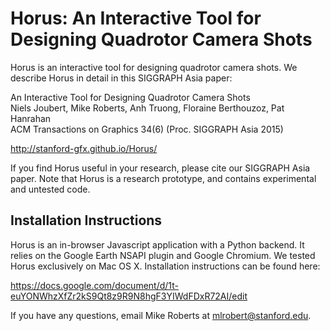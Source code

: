 # Horus: An Interactive Tool for Designing Quadrotor Camera Shots

Horus is an interactive tool for designing quadrotor camera shots. We describe Horus in detail in this SIGGRAPH Asia paper:

An Interactive Tool for Designing Quadrotor Camera Shots  
Niels Joubert, Mike Roberts, Anh Truong, Floraine Berthouzoz, Pat Hanrahan  
ACM Transactions on Graphics 34(6) (Proc. SIGGRAPH Asia 2015)

http://stanford-gfx.github.io/Horus/

If you find Horus useful in your research, please cite our SIGGRAPH Asia paper. Note that Horus is a research prototype, and contains experimental and untested code.

## Installation Instructions

Horus is an in-browser Javascript application with a Python backend. It relies on the Google Earth NSAPI plugin and Google Chromium. We tested Horus exclusively on Mac OS X. Installation instructions can be found here:

https://docs.google.com/document/d/1t-euYONWhzXfZr2kS9Qt8z9R9N8hgF3YIWdFDxR72AI/edit

If you have any questions, email Mike Roberts at mlrobert@stanford.edu.
